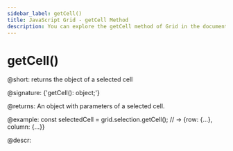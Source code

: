 ```yaml
---
sidebar_label: getCell()
title: JavaScript Grid - getCell Method 
description: You can explore the getCell method of Grid in the documentation of the DHTMLX JavaScript UI library. Browse developer guides and API reference, try out code examples and live demos, and download a free 30-day evaluation version of DHTMLX Suite.
---
```


# getCell()

@short: returns the object of a selected cell

@signature: {'getCell(): object;'}

@returns:
An object with parameters of a selected cell.

@example:
const selectedCell = grid.selection.getCell();
// -> {row: {…}, column: {…}}

@descr:

[comment]: # (@related: grid/usage_selection.md#getting-object-of-selected-cells)

[comment]: # (@relatedapi: grid/api/selection/selection_enable_method.md grid/api/selection/selection_getcells_method.md)
